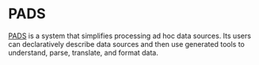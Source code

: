 # PADS
[PADS](http://www.padsproj.org/learning.html) is a system that simplifies processing ad hoc data sources. Its users can declaratively describe data sources and then use generated tools to understand, parse, translate, and format data.
